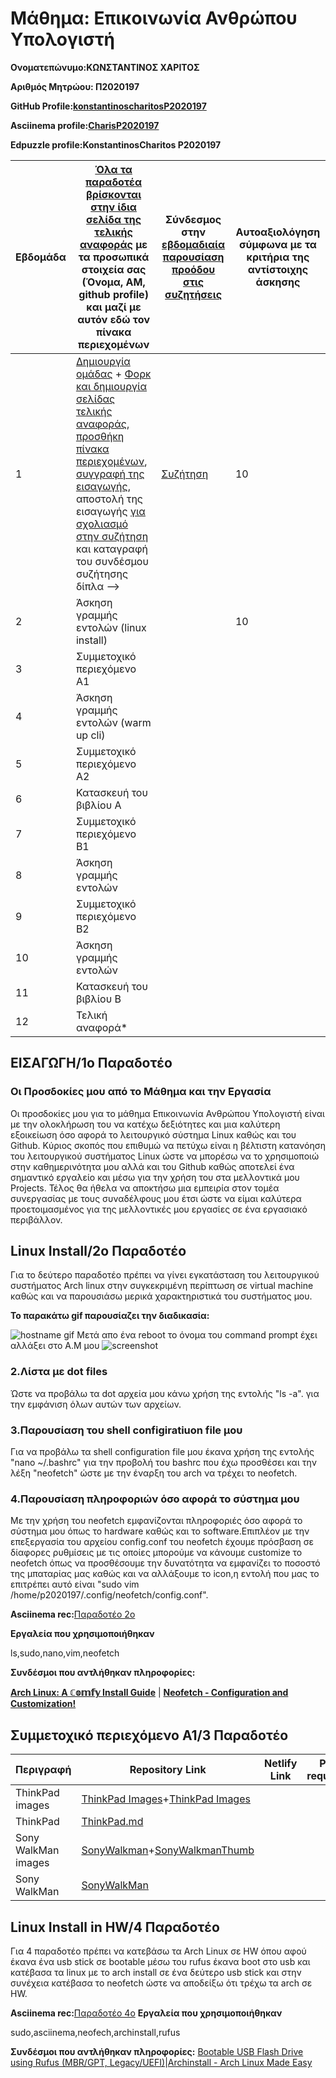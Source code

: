 <!--- Headings  --->
# Μάθημα: Επικοινωνία Ανθρώπου Υπολογιστή

<!-- Strong -->
**Ονοματεπώνυμο:ΚΩΝΣΤΑΝΤΙΝΟΣ ΧΑΡΙΤΟΣ**

**Αριθμός Μητρώου: Π2020197**
<!-- Links -->
**GitHub Profile:[konstantinoscharitosP2020197](https://github.com/konstantinoscharitosP2020197)**

**Asciinema profile:[CharisP2020197](https://asciinema.org/~CharisP2020197)**

**Edpuzzle profile:KonstantinosCharitos P2020197**

| Εβδομάδα | [Όλα τα παραδοτέα βρίσκονται στην ίδια σελίδα της τελικής αναφοράς](https://courses-ionio.github.io/help/deliverables/) με τα προσωπικά στοιχεία σας (Όνομα, ΑΜ, github profile) και μαζί με αυτόν εδώ τον πίνακα περιεχομένων | Σύνδεσμος στην [εβδομαδιαία παρουσίαση προόδου στις συζητήσεις](https://github.com/courses-ionio/help/discussions/categories/show-and-tell) | Αυτοαξιολόγηση σύμφωνα με τα κριτήρια της αντίστοιχης άσκησης |
| --- | --- | --- | --- |
| 1 |  [Δημιουργία ομάδας](https://github.com/courses-ionio/hci/discussions/1794) + [Φορκ και δημιουργία σελίδας τελικής αναφοράς](https://courses-ionio.github.io/help/guide/), [προσθήκη πίνακα περιεχομένων](https://raw.githubusercontent.com/courses-ionio/hci/master/README.md), [συγγραφή της εισαγωγής](https://courses-ionio.github.io/help/intro/), αποστολή της εισαγωγής [για σχολιασμό στην συζήτηση](https://github.com/courses-ionio/help/discussions/categories/show-and-tell) και καταγραφή του συνδέσμου συζήτησης δίπλα --> |[Συζήτηση](https://github.com/courses-ionio/help/discussions/880) | 10 |
| 2 | Άσκηση γραμμής εντολών (linux install) | | 10 |
| 3 | Συμμετοχικό περιεχόμενο A1 | | |
| 4 | Άσκηση γραμμής εντολών (warm up cli) | | |
| 5 | Συμμετοχικό περιεχόμενο A2 | | |
| 6 | Κατασκευή του βιβλίου Α | | |
| 7 | Συμμετοχικό περιεχόμενο B1 | | |
| 8 | Άσκηση γραμμής εντολών | | |
| 9 | Συμμετοχικό περιεχόμενο B2 | | |
| 10 | Άσκηση γραμμής εντολών | | |
| 11 | Κατασκευή του βιβλίου Β | | |
| 12 | Τελική αναφορά* | | |

<!-- Headings -->
## **ΕΙΣΑΓΩΓΗ/1ο Παραδοτέο**
### **Οι Προσδοκίες μου από το Μάθημα και την Εργασία**
Οι προσδοκίες μου για το μάθημα Επικοινωνία Ανθρώπου Υπολογιστή είναι με την ολοκλήρωση του να κατέχω δεξιότητες και μια καλύτερη εξοικείωση όσο αφορά το λειτουργικό σύστημα Linux καθώς και του Github. Κύριος σκοπός που επιθυμώ να πετύχω είναι η βέλτιστη κατανόηση του λειτουργικού συστήματος Linux ώστε να μπορέσω να το χρησιμοποιώ στην καθημερινότητα μου αλλά και του Github καθώς αποτελεί ένα σημαντικό εργαλείο και μέσω για την χρήση του στα μελλοντικά μου Projects. Τέλος θα ήθελα να αποκτήσω μια εμπειρία στον τομέα συνεργασίας με τους συναδέλφους μου έτσι ώστε να είμαι καλύτερα προετοιμασμένος για της μελλοντικές μου εργασίες σε ένα εργασιακό περιβάλλον.

<!-- Headings -->
## **Linux Install/2ο Παραδοτέο**
Για το δεύτερο παραδοτέο πρέπει να γίνει εγκατάσταση του λειτουργικού συστήματος Arch linux στην συγκεκριμένη περίπτωση σε virtual machine καθώς και να παρουσιάσω μερικά χαρακτηριστικά του συστήματος μου.

**Το παρακάτω gif παρουσίαζει την διαδικασία:**
<!--- Images -->
![hostname gif](https://i.imgur.com/5SOHlbI.gif)
Μετά απο ένα reboot το όνομα του command prompt έχει αλλάξει στο Α.Μ μου
![screenshot](https://i.imgur.com/fbjfqh3.png)

### **2.Λίστα με dot files**
Ώστε να προβάλω τα dot αρχεία μου κάνω χρήση της εντολής "ls -a". για την εμφάνιση όλων αυτών των αρχείων.

### **3.Παρουσίαση του shell configiratiuon file μου**
Για να προβάλω τα shell configuration file μου έκανα χρήση της εντολής "nano ~/.bashrc" για την προβολή του bashrc που έχω προσθέσει και την λέξη "neofetch" ώστε με την έναρξη του arch να τρέχει το neofetch.

### **4.Παρουσίαση πληροφοριών όσο αφορά το σύστημα μου**
Με την χρήση του neofetch εμφανίζονται πληροφοριές όσο αφορά το σύστημα μου όπως το hardware καθώς και το software.Επιπλέον με την επεξεργασία του αρχείου config.conf του neofetch έχουμε πρόσβαση σε δίαφορες ρυθμίσεις με τις οποίες μπορούμε να κάνουμε customize το neofetch όπως να προσθέσουμε την δυνατότητα να εμφανίζει το ποσοστό της μπαταρίας μας καθώς και να αλλάξουμε το icon,η εντολή που μας το επιτρέπει αυτό είναι "sudo vim /home/p2020197/.config/neofetch/config.conf".

**Asciinema rec:**[Παραδοτέο 2ο](https://asciinema.org/a/451050)

**Εργαλεία που χρησιμοποιήθηκαν**

ls,sudo,nano,vim,neofetch

**Συνδέσμοι που αντλήθηκαν πληροφορίες:**

**[Arch Linux: A ℂ𝕠𝕞𝕗𝕪 Install Guide](https://www.youtube.com/watch?v=68z11VAYMS8)** | **[Neofetch - Configuration and Customization!](https://www.youtube.com/watch?v=SC4Onk7HdkI)**

<!-- Headings -->
## **Συμμετοχικό περιεχόμενο A1/3 Παραδοτέο**

| Περιγραφή | Repository Link | Netlify Link | Pull requests |
| --- | --- | --- | --- |
|ThinkPad images|[ThinkPad Images](https://github.com/konstantinoscharitosP2020197/images/blob/master/ThinkPad.jpg)+[ThinkPad Images](https://github.com/konstantinoscharitosP2020197/images/blob/master/ThinkPad-Thumb.jpg)|||
|ThinkPad|[ThinkPad.md](https://github.com/konstantinoscharitosP2020197/_gallery/blob/master/ThinkPad.md)|||||
|Sony WalkMan images|[SonyWalkman](https://github.com/konstantinoscharitosP2020197/images/blob/master/SonyWalkman.jpg)+[SonyWalkmanThumb](https://github.com/konstantinoscharitosP2020197/images/blob/master/SonyWalkman-Thumb.jpg)||||
|Sony WalkMan|[SonyWalkMan](https://github.com/konstantinoscharitosP2020197/_gallery/blob/master/SonyWalkMan.md)|||||

<!-- Headings -->
## **Linux Install in HW/4 Παραδοτέο**

Για 4 παραδοτέο πρέπει να κατεβάσω τα Arch Linux σε HW όπου αφού έκανα ένα usb stick σε bootable μέσω του rufus έκανα boot στο usb και κατέβασα τα linux με το arch install σε ένα δεύτερο usb stick και στην συνέχεια κατέβασα το neofetch ώστε να αποδείξω ότι τρέχω τα arch σε HW.

**Asciinema rec:**[Παραδοτέο 4ο](https://asciinema.org/a/534639)
**Εργαλεία που χρησιμοποιήθηκαν**

sudo,asciinema,neofech,archinstall,rufus

**Συνδέσμοι που αντλήθηκαν πληροφορίες:**
[Bootable USB Flash Drive using Rufus (MBR/GPT, Legacy/UEFI)](https://www.youtube.com/watch?v=wZorsGx-t7Q)|[Archinstall - Arch Linux Made Easy](https://www.youtube.com/watch?v=G-mLyrHonvU)
